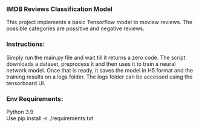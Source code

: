 ### IMDB Reviews Classification Model

This project implements a basic Tensorflow model to moview reviews. The possible categories are possitive and negative reviews. 

### Instructions:

Simply run the main.py file and wait till it returns a zero code. The script downloads a dataset, preprocess it and then uses it to train a neural network model. Once that is ready, it saves the model in H5 format and the training results on a logs folder. The logs folder can be accessed using the tensorboard UI.

### Env Requirements:

Python 3.9\
Use pip install -r ./requirements.txt
